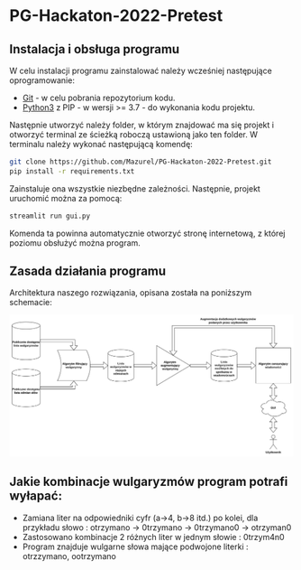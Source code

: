 # PG-Hackaton-2022-Pretest

## Instalacja i obsługa programu

W celu instalacji programu zainstalować należy wcześniej następujące oprogramowanie:

- [Git](https://git-scm.com/) - w celu pobrania repozytorium kodu.
- [Python3](https://www.python.org/) z PIP - w wersji >= 3.7 - do wykonania kodu projektu.

Następnie utworzyć należy folder, w którym znajdować ma się projekt i otworzyć terminal ze ścieżką roboczą ustawioną jako ten folder.
W terminalu należy wykonać następującą komendę:

```bash
git clone https://github.com/Mazurel/PG-Hackaton-2022-Pretest.git
pip install -r requirements.txt
```

Zainstaluje ona wszystkie niezbędne zależności.
Następnie, projekt uruchomić można za pomocą:

```bash
streamlit run gui.py
```

Komenda ta powinna automatycznie otworzyć stronę internetową, z której poziomu obsłużyć można program.

## Zasada działania programu

Architektura naszego rozwiązania, opisana została na poniższym schemacie:

![Schemat architektury](img/Schemat.png)

## Jakie kombinacje wulgaryzmów program potrafi wyłapać:

  * Zamiana liter na odpowiedniki cyfr (a->4, b->8 itd.) po kolei, dla przykładu słowo  : otrzymano -> 0trzymano -> 0trzymano0 -> otrzyman0
  * Zastosowano kombinacje 2 różnych liter w jednym słowie  :  0trzym4n0
  * Program znajduje wulgarne słowa mające podwojone literki  : otrzzymano, ootrzymano

